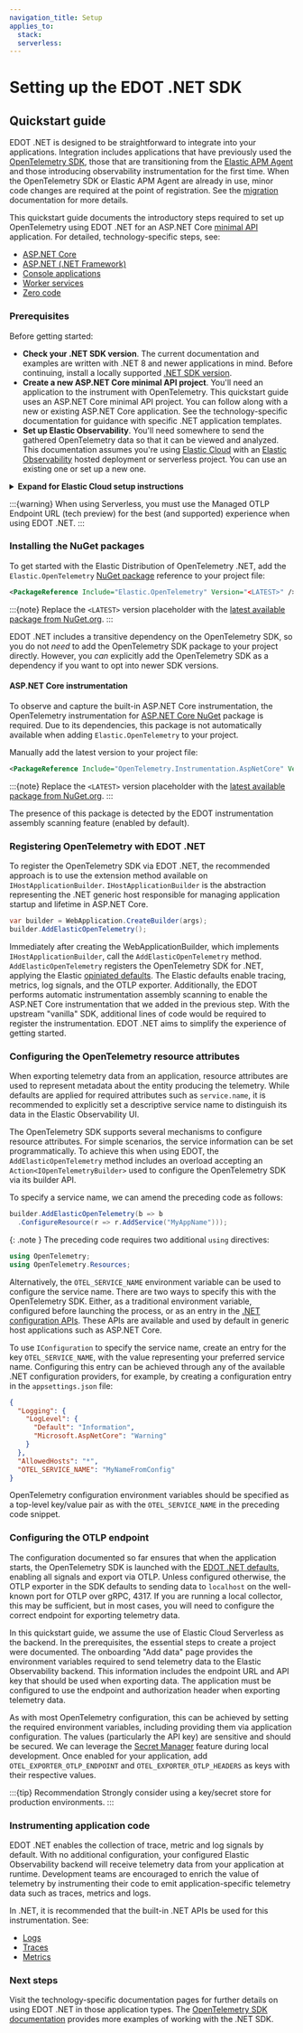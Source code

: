 ```yaml
---
navigation_title: Setup
applies_to:
  stack:
  serverless:
---
```


# Setting up the EDOT .NET SDK

## Quickstart guide

EDOT .NET is designed to be straightforward to integrate into your applications. Integration includes applications that have previously used the
[OpenTelemetry SDK](https://opentelemetry.io/docs/languages/net/), those that are transitioning from the 
[Elastic APM Agent](https://www.elastic.co/guide/en/apm/agent/dotnet/current/index.html) and those introducing observability instrumentation for
the first time. When the OpenTelemetry SDK or Elastic APM Agent are already in use, minor code changes are required at the point of registration.
See the [migration](./../migration) documentation for more details.

This quickstart guide documents the introductory steps required to set up OpenTelemetry using EDOT .NET for an ASP.NET Core 
[minimal API](https://learn.microsoft.com/aspnet/core/fundamentals/minimal-apis) application. For detailed, technology-specific steps, see:

* [ASP.NET Core](./aspnetcore)
* [ASP.NET (.NET Framework)](./aspnet)
* [Console applications](./console)
* [Worker services](./worker-services)
* [Zero code](./zero-code)

### Prerequisites

Before getting started:

* **Check your .NET SDK version**. The current documentation and examples are written with .NET 8 and newer applications in mind. 
Before continuing, install a locally supported [.NET SDK version](https://dotnet.microsoft.com/en-us/download/dotnet).
* **Create a new ASP.NET Core minimal API project**. You'll need an application to the instrument with OpenTelemetry. This quickstart guide uses
an ASP.NET Core minimal API project. You can follow along with a new or existing ASP.NET Core application. See the
technology-specific documentation for guidance with specific .NET application templates. 
* **Set up Elastic Observability**. You'll need somewhere to send the gathered OpenTelemetry data so that it can be viewed and analyzed. 
This documentation assumes you're using [Elastic Cloud](https://www.elastic.co/cloud) with an [Elastic Observability](https://www.elastic.co/observability) 
hosted deployment or serverless project. You can use an existing one or set up a new one.

<details markdown="1">
<summary><strong>Expand for Elastic Cloud setup instructions</strong></summary>
To create your first Elastic Observability serverless project:

1. Sign up for a [free Elastic Cloud trial](https://cloud.elastic.co/registration) or sign into an existing account.
1. Go to <https://cloud.elastic.co/home>.
1. Click **Create serverless project**.
1. Choose **Elastic for Observability**.
1. Provide a name for your serverless project and click **Create serverless project**.
1. Once the project is ready, click *Open* to access Kibana
1. Choose **Add data** to take you to the onboarding home page (for example, `https://{DEPLOYMENT_NAME}.kb.{REGION}.{CLOUDPROVIDER}.elastic.cloud/app/observabilityOnboarding`).
1. Choose **Application** and select **OpenTelemetry**
1. From step 2, select **Managed OTLP Endpoint**
1. Follow the onboarding instructions in step 3 to create an API key and capture the endpoint URL that will be used when configuring application(s) using environment variables.
</details>

:::{warning}
When using Serverless, you must use the Managed OTLP Endpoint URL (tech preview) for the best (and supported) experience when using EDOT .NET.
:::

### Installing the NuGet packages

To get started with the Elastic Distribution of OpenTelemetry .NET, add the `Elastic.OpenTelemetry` [NuGet package](https://www.nuget.org/packages/Elastic.OpenTelemetry)
reference to your project file:

```xml
<PackageReference Include="Elastic.OpenTelemetry" Version="<LATEST>" />
```

:::{note}
Replace the `<LATEST>` version placeholder with the [latest available package from NuGet.org](https://www.nuget.org/packages/Elastic.OpenTelemetry).
:::

EDOT .NET includes a transitive dependency on the OpenTelemetry SDK, so you do not _need_ to add the OpenTelemetry SDK package to your project directly. However,
you _can_ explicitly add the OpenTelemetry SDK as a dependency if you want to opt into newer SDK versions.

#### ASP.NET Core instrumentation

To observe and capture the built-in ASP.NET Core instrumentation, the OpenTelemetry instrumentation for [ASP.NET Core
NuGet](https://www.nuget.org/packages/OpenTelemetry.Instrumentation.AspNetCore) package is required. Due to its dependencies, this
package is not automatically available when adding `Elastic.OpenTelemetry` to your project.

Manually add the latest version to your project file:

```xml
<PackageReference Include="OpenTelemetry.Instrumentation.AspNetCore" Version="<LATEST>" />
```

:::{note}
Replace the `<LATEST>` version placeholder with the [latest available package from NuGet.org](https://www.nuget.org/packages/OpenTelemetry.Instrumentation.AspNetCore).
:::

The presence of this package is detected by the EDOT instrumentation assembly scanning feature (enabled by default).

### Registering OpenTelemetry with EDOT .NET

To register the OpenTelemetry SDK via EDOT .NET, the recommended approach is to use the extension method available on
`IHostApplicationBuilder`. `IHostApplicationBuilder` is the abstraction representing the .NET generic host responsible
for managing application startup and lifetime in ASP.NET Core.

```csharp
var builder = WebApplication.CreateBuilder(args);
builder.AddElasticOpenTelemetry();
```

Immediately after creating the WebApplicationBuilder, which implements `IHostApplicationBuilder`, call the 
`AddElasticOpenTelemetry` method. `AddElasticOpenTelemetry` registers the OpenTelemetry SDK for .NET, applying the Elastic
[opiniated defaults](.///edot-defaults). The Elastic defaults enable tracing, metrics, log signals, and the OTLP exporter.
Additionally, the EDOT performs automatic instrumentation assembly scanning to enable the ASP.NET Core instrumentation
that we added in the previous step. With the upstream "vanilla" SDK, additional lines of code would be required to register
the instrumentation. EDOT .NET aims to simplify the experience of getting started.

### Configuring the OpenTelemetry resource attributes

When exporting telemetry data from an application, resource attributes are used to represent metadata about the entity
producing the telemetry. While defaults are applied for required attributes such as `service.name`, it is recommended to
explicitly set a descriptive service name to distinguish its data in the Elastic Observability UI.

The OpenTelemetry SDK supports several mechanisms to configure resource attributes. For simple scenarios, the service
information can be set programmatically. To achieve this when using EDOT, the `AddElasticOpenTelemetry` method includes an
overload accepting an `Action<IOpenTelemetryBuilder>` used to configure the OpenTelemetry SDK via its builder API.

To specify a service name, we can amend the preceding code as follows:

```csharp
builder.AddElasticOpenTelemetry(b => b
  .ConfigureResource(r => r.AddService("MyAppName")));
```

{: .note }
The preceding code requires two additional `using` directives:

```csharp
using OpenTelemetry;
using OpenTelemetry.Resources;
```

Alternatively, the `OTEL_SERVICE_NAME` environment variable can be used to configure the service name.
There are two ways to specify this with the OpenTelemetry SDK. Either, as a traditional environment variable, configured before
launching the process, or as an entry in the [.NET configuration APIs](https://learn.microsoft.com/dotnet/core/extensions/configuration).
These APIs are available and used by default in generic host applications such as ASP.NET Core.

To use `IConfiguration` to specify the service name, create an entry for the key `OTEL_SERVICE_NAME`, with the value representing 
your preferred service name. Configuring this entry can be achieved through any of the available .NET configuration providers, for example,
by creating a configuration entry in the `appsettings.json` file:

```json
{
  "Logging": {
    "LogLevel": {
      "Default": "Information",
      "Microsoft.AspNetCore": "Warning"
    }
  },
  "AllowedHosts": "*",
  "OTEL_SERVICE_NAME": "MyNameFromConfig"
}
```

OpenTelemetry configuration environment variables should be specified as a top-level key/value pair as with the `OTEL_SERVICE_NAME` in
the preceding code snippet.

### Configuring the OTLP endpoint

The configuration documented so far ensures that when the application starts, the OpenTelemetry SDK is launched with the 
[EDOT .NET defaults](./edot-defaults), enabling all signals and export via OTLP. Unless configured otherwise, the OTLP exporter in the SDK defaults to 
sending data to `localhost` on the well-known port for OTLP over gRPC, 4317. If you are running a local collector, this may be 
sufficient, but in most cases, you will need to configure the correct endpoint for exporting telemetry data.

In this quickstart guide, we assume the use of Elastic Cloud Serverless as the backend. In the prerequisites, the essential steps
to create a project were documented. The onboarding "Add data" page provides the environment variables required to send telemetry data to the Elastic
Observability backend. This information includes the endpoint URL and API key that should be used when exporting data. The 
application must be configured to use the endpoint and authorization header when exporting telemetry data.

As with most OpenTelemetry configuration, this can be achieved by setting the required environment variables, including providing them via application
configuration. The values (particularly the API key) are sensitive and should be secured. We can leverage the 
[Secret Manager](https://learn.microsoft.com/aspnet/core/security/app-secrets) feature during local development. Once enabled
for your application, add `OTEL_EXPORTER_OTLP_ENDPOINT` and `OTEL_EXPORTER_OTLP_HEADERS` as keys with their respective values.

:::{tip} Recommendation
Strongly consider using a key/secret store for production environments.
:::

### Instrumenting application code

EDOT .NET enables the collection of trace, metric and log signals by default. With no additional configuration, your configured Elastic
Observability backend will receive telemetry data from your application at runtime. Development teams are encouraged to enrich the value
of telemetry by instrumenting their code to emit application-specific telemetry data such as traces, metrics and logs. 

In .NET, it is recommended that the built-in .NET APIs be used for this instrumentation. See:

- [Logs](https://learn.microsoft.com/dotnet/core/extensions/logging)
- [Traces](https://learn.microsoft.com/dotnet/core/diagnostics/distributed-tracing-instrumentation-walkthroughs)
- [Metrics](https://learn.microsoft.com/dotnet/core/diagnostics/metrics-instrumentation)

### Next steps

Visit the technology-specific documentation pages for further details on using EDOT .NET in those application types.
The [OpenTelemetry SDK documentation](https://opentelemetry.io/docs/languages/net/getting-started/) provides more examples of
working with the .NET SDK.